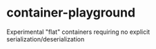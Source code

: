 # container-playground
Experimental "flat" containers requiring no explicit serialization/deserialization
